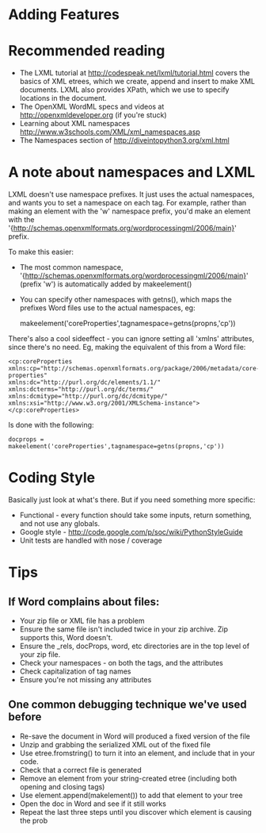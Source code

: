 Adding Features
===============

# Recommended reading

- The LXML tutorial at http://codespeak.net/lxml/tutorial.html covers the basics of XML etrees, which we create, append and insert to make XML documents. LXML also provides XPath, which we use to specify locations in the document. 
- The OpenXML WordML specs and videos at http://openxmldeveloper.org (if you're stuck)
- Learning about XML namespaces http://www.w3schools.com/XML/xml_namespaces.asp
- The Namespaces section of http://diveintopython3.org/xml.html

# A note about namespaces and LXML

LXML doesn't use namespace prefixes. It just uses the actual namespaces, and wants you to set a namespace on each tag. For example, rather than making an element with the 'w' namespace prefix, you'd make an element with the '{http://schemas.openxmlformats.org/wordprocessingml/2006/main}' prefix. 

To make this easier:

- The most common namespace, '{http://schemas.openxmlformats.org/wordprocessingml/2006/main}' (prefix 'w') is automatically added by makeelement()
- You can specify other namespaces with getns(), which maps the prefixes Word files use to the actual namespaces, eg:

	makeelement('coreProperties',tagnamespace=getns(propns,'cp'))

There's also a cool sideeffect - you can ignore setting all 'xmlns' attributes, since there's no need. Eg, making the equivalent of this from a Word file:

	<cp:coreProperties 
	xmlns:cp="http://schemas.openxmlformats.org/package/2006/metadata/core-properties" 
	xmlns:dc="http://purl.org/dc/elements/1.1/" 
	xmlns:dcterms="http://purl.org/dc/terms/" 
	xmlns:dcmitype="http://purl.org/dc/dcmitype/" 
	xmlns:xsi="http://www.w3.org/2001/XMLSchema-instance">
	</cp:coreProperties>

Is done with the following:
  
	docprops = makeelement('coreProperties',tagnamespace=getns(propns,'cp'))

# Coding Style 

Basically just look at what's there. But if you need something more specific:

- Functional - every function should take some inputs, return something, and not use any globals.
- Google style - http://code.google.com/p/soc/wiki/PythonStyleGuide
- Unit tests are handled with nose / coverage

# Tips

## If Word complains about files:

- Your zip file or XML file has a problem
- Ensure the same file isn't included twice in your zip archive. Zip supports this, Word doesn't.
- Ensure the _rels, docProps, word, etc directories are in the top level of your zip file.
- Check your namespaces - on both the tags, and the attributes
- Check capitalization of tag names
- Ensure you're not missing any attributes

## One common debugging technique we've used before

- Re-save the document in Word will produced a fixed version of the file
- Unzip and grabbing the serialized XML out of the fixed file
- Use etree.fromstring() to turn it into an element, and include that in your code.
- Check that a correct file is generated
- Remove an element from your string-created etree (including both opening and closing tags)
- Use element.append(makelement()) to add that element to your tree
- Open the doc in Word and see if it still works
- Repeat the last three steps until you discover which element is causing the prob
